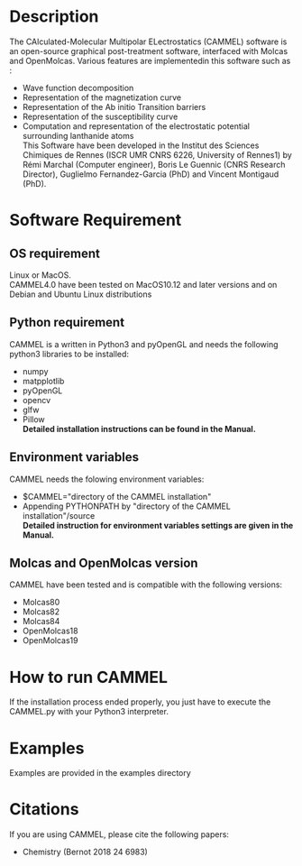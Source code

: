 # Description
The CAlculated-Molecular Multipolar ELectrostatics (CAMMEL) software is an open-source graphical post-treatment software, interfaced with Molcas and OpenMolcas. Various features are implementedin this software such as :
- Wave function decomposition
- Representation of the magnetization curve
- Representation of the Ab initio Transition barriers
- Representation of the susceptibility curve
- Computation and representation of the electrostatic potential surrounding lanthanide atoms <br/>
This Software have been developed in the Institut des Sciences Chimiques de Rennes (ISCR UMR CNRS 6226, University of Rennes1) by Rémi Marchal (Computer engineer), Boris Le Guennic (CNRS Research Director), Guglielmo Fernandez-Garcia (PhD) and Vincent Montigaud (PhD).
# Software Requirement
## OS requirement
Linux or MacOS.</br>
CAMMEL4.0 have been tested on MacOS10.12 and later versions and on Debian and Ubuntu Linux distributions
## Python requirement
CAMMEL is a written in Python3 and pyOpenGL and needs the following python3 libraries to be installed:
- numpy
- matpplotlib
- pyOpenGL
- opencv
- glfw
- Pillow </br>
**Detailed installation instructions can be found in the Manual.**
## Environment variables
CAMMEL needs the folowing environment variables:
- $CAMMEL="directory of the CAMMEL installation"
- Appending PYTHONPATH by "directory of the CAMMEL installation"/source </br>
**Detailed instruction for environment variables settings are given in the Manual.**
## Molcas and OpenMolcas version
CAMMEL have been tested and is compatible with the following versions:
- Molcas80
- Molcas82
- Molcas84
- OpenMolcas18
- OpenMolcas19
# How to run CAMMEL
If the installation process ended properly, you just have to execute the CAMMEL.py with your Python3 interpreter.
# Examples
Examples are provided in the examples directory
# Citations
If you are using CAMMEL, please cite the following papers:
- Chemistry (Bernot 2018 24 6983)
